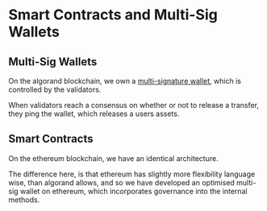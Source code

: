 # Smart Contracts and Multi-Sig Wallets

## Multi-Sig Wallets

On the algorand blockchain, we own a [multi-signature wallet](https://developer.algorand.org/docs/get-details/transactions/signatures/?from_query=multi%20sig#multisignatures), which is controlled by the validators.

When validators reach a consensus on whether or not to release a transfer, they ping the wallet, which releases a users assets.

## Smart Contracts

On the ethereum blockchain, we have an identical architecture. 

The difference here, is that ethereum has slightly more flexibility language wise, than algorand allows, and so we have developed an optimised multi-sig wallet on ethereum, which incorporates governance into the internal methods.
